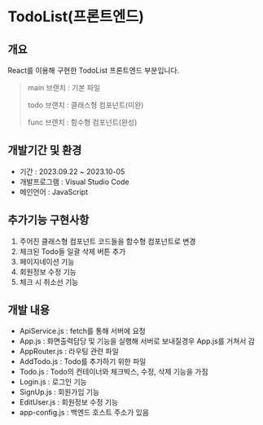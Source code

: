 # TodoList(프론트엔드)
## 개요
React를 이용해 구현한 TodoList 프론트엔드 부분입니다.
> main 브랜치 : 기본 파일
> 
> todo 브랜치 : 클래스형 컴포넌트(미완)
> 
> func 브랜치 : 함수형 컴포넌트(완성)

## 개발기간 및 환경
- 기간 : 2023.09.22 ~ 2023.10-05
- 개발프로그램 : Visual Studio Code
- 메인언어 : JavaScript

## 추가기능 구현사항
1. 주어진 클래스형 컴포넌트 코드들을 함수형 컴포넌트로 변경
2. 체크된 Todo들 일괄 삭제 버튼 추가
3. 페이지네이션 기능
4. 회원정보 수정 기능
5. 체크 시 취소선 기능

## 개발 내용
- ApiService.js : fetch를 통해 서버에 요청
- App.js : 화면출력담당 및 기능을 실행해 서버로 보내질경우 App.js를 거쳐서 감
- AppRouter.js : 라우팅 관련 파일
- AddTodo.js : Todo를 추가하기 위한 파일
- Todo.js : Todo의 컨테이너와 체크박스, 수정, 삭제 기능을 가짐
- Login.js : 로그인 기능
- SignUp.js : 회원가입 기능
- EditUser.js : 회원정보 수정 기능
- app-config.js : 백엔드 호스트 주소가 있음
